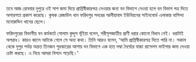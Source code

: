 তবে আজ রোববার দুপুরে ওই সাপ জমা দিয়ে প্রাপ্তিস্বীকারপত্র নেওয়ার জন্য বন বিভাগে নেওয়া হলে বন বিভাগ পত্র দিতে অপারগতা প্রকাশ করেছে। কৃষক রেজাউল খান ফরিদপুর সদরের আলীয়াবাদ ইউনিয়নের সাইনবোর্ড এলাকার বাসিন্দা মনোরুদ্দিন খানের ছেলে।

ফরিদপুরের বিভাগীয় বন কর্মকর্তা গোলাম কুদ্দুস ভূঁইয়া বলেন, সরীসৃপজাতীয় প্রাণী ধরার কোনো বিধান নেই। ধরাটাই অপরাধ। কারও জালে আটকে গেলে সে অন্য কথা। তিনি আরও বলেন, ‘আমি প্রাপ্তিস্বীকারপত্র দিতে পারি না। সকাল থেকে দুপুর পর্যন্ত অন্তত তিনজন পুরস্কারের আশায় বন বিভাগে এক হাত লম্বা দৈর্ঘ্যের বাচ্চা রাসেলস ভাইপার জমা দেওয়া চেষ্টা করছে। এ নিয়ে আমরা বিপদে পড়েছি।’
